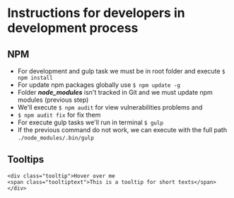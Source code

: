 # Instructions for developers in development process

## NPM
* For development and gulp task we must be in root folder and execute `$ npm install`
* For update npm packages globally use `$ npm update -g`
* Folder ___node_modules___ isn't tracked in Git and we must update npm modules (previous step)
* We'll execute `$ npm audit` for view vulnerabilities problems and
* `$ npm audit fix` for fix them
* For execute gulp tasks we'll run in terminal `$ gulp`
* If the previous command do not work, we can execute with the full path `./node_modules/.bin/gulp`

## Tooltips
```
<div class="tooltip">Hover over me
<span class="tooltiptext">This is a tooltip for short texts</span>
</div>
```
